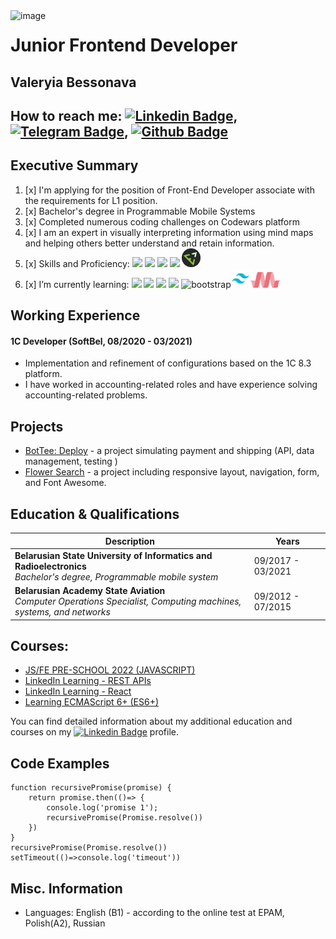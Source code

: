 <div id="header">
  <img style="float: left" src="https://media.giphy.com/media/KCN0qOs0hCz9TkJxzA/giphy.gif" alt="image" width="100"/>
</div>


# Junior Frontend Developer
## Valeryia Bessonava
## How to reach me: [![Linkedin Badge](https://img.shields.io/badge/-whowouldwin-blue?style=flat&logo=Linkedin&logoColor=white)](http://www.linkedin.com/in/whowouldwin), [![Telegram Badge](https://img.shields.io/badge/-telegram-red?color=white&logo=telegram&logoColor=blue)](https://t.me/leranetwork), [![Github Badge](https://img.shields.io/badge/-github-red?color=white&logo=github&logoColor=black)](https://github.com/whowouldwin)

##  Executive Summary

1. [x] I'm applying for the position of Front-End Developer associate with the requirements for L1 position. 
2. [x] Bachelor's degree in Programmable Mobile Systems
3. [x] Completed numerous coding challenges on Codewars platform
4. [x] I am an expert in visually interpreting information using mind maps and helping others better understand and retain information.
5. [x] Skills and Proficiency: <img src="https://media.giphy.com/media/w7j1Bivh2hvIbhDYO8/giphy.gif" width="30"> <img src="https://media.giphy.com/media/ln7z2eWriiQAllfVcn/giphy.gif" width="30"> <img src="https://media.giphy.com/media/QssGEmpkyEOhBCb7e1/giphy.gif" width="30"> <img src="https://media.giphy.com/media/du3J3cXyzhj75IOgvA/giphy.gif" width="30"> <img src="./lng/Emmet.png" width="30" alt="emmet">
6. [x] I’m currently learning: <img src="https://media.giphy.com/media/eNAsjO55tPbgaor7ma/giphy.gif" width="30"> <img src="https://media.giphy.com/media/XEDIHHp3i8bVoEdxd7/giphy.gif" width="30"> <img src="https://media.giphy.com/media/VgGthkhUvGgOit7Y9i/giphy.gif" width="30"> <img src="https://media.giphy.com/media/kdFc8fubgS31b8DsVu/giphy.gif" width="30"> <img src="https://media.giphy.com/media/Sr8xDpMwVKOHUWDVRD/giphy.gif" width="30" alt="bootstrap"><img src="./lng/tailwindcss.png" width="30" alt="tailwind"><img src="./lng/materializeCSS.png" height="25" alt="materialize">


## Working Experience

#### 1C Developer (SoftBel, 08/2020 - 03/2021)

* Implementation and refinement of configurations based on the 1C 8.3 platform.
* I have worked in accounting-related roles and have experience solving accounting-related problems.


## Projects 

* [BotTee: Deploy](https://whowouldwin.github.io/PaymentForm/) - a project simulating payment and shipping (API, data management, testing )
* [Flower Search](https://whowouldwin.github.io/FlowerSearch/) - a project including responsive layout, navigation, form, and Font Awesome.

## Education & Qualifications 

| Description                                                                                                             | Years             |
|-------------------------------------------------------------------------------------------------------------------------|-------------------|
| **Belarusian State University of Informatics and Radioelectronics**<br/>_Bachelor's degree, Programmable mobile system_ | 09/2017 - 03/2021 |
| **Belarusian Academy State Aviation**<br/>_Computer Operations Specialist, Computing machines, systems, and networks_   | 09/2012 - 07/2015 |



## Courses:
* [JS/FE PRE-SCHOOL 2022 (JAVASCRIPT)](https://app.rs.school/certificate/nqe6yxjx)
* [LinkedIn Learning - REST APIs](https://www.linkedin.com/learning/certificates/a286742208522c52b2356ad9083fa89c9834ffafc1d32680a1d17e359332582b?lipi=urn%3Ali%3Apage%3Ad_flagship3_profile_view_base_certifications_details%3BK3LRkJQAT9eRv%2BXWuMx1BA%3D%3D)
* [LinkedIn Learning - React](https://www.linkedin.com/learning/certificates/3981cc5db073d23054dff492e36ea96b0eaf1da4583e265db96e4ecae12b14a2?lipi=urn%3Ali%3Apage%3Ad_flagship3_profile_view_base_certifications_details%3BA8bJzH0oTO%2BQI3gCNiX9Wg%3D%3D)
* [Learning ECMAScript 6+ (ES6+)](https://www.linkedin.com/learning/certificates/0c6a9c22922046546cfc65767410bdaa5d46e95b8d8f4398abf67e54355656d4?lipi=urn%3Ali%3Apage%3Ad_flagship3_profile_view_base_certifications_details%3Bifi2NqpfTRmY6iCStE9zQA%3D%3D)

You can find detailed information about my additional education and courses on my  [![Linkedin Badge](https://img.shields.io/badge/-ValeryiaBessonava-blue?style=flat&logo=Linkedin&logoColor=white)](http://www.linkedin.com/in/whowouldwin) profile.

## Code Examples
```
function recursivePromise(promise) {
    return promise.then(()=> {
        console.log('promise 1');
        recursivePromise(Promise.resolve())
    })
}
recursivePromise(Promise.resolve())
setTimeout(()=>console.log('timeout'))
```


## Misc. Information

* Languages: English (B1) - according to the online test at EPAM, Polish(A2), Russian


